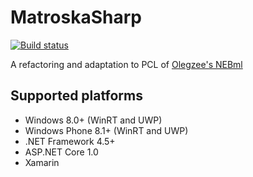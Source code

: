 # MatroskaSharp

[![Build status](https://ci.appveyor.com/api/projects/status/aln1yev5fxq8h758?svg=true)](https://ci.appveyor.com/project/albertofustinoni/matroskasharp)

A refactoring and adaptation to PCL of [Olegzee's NEBml](https://github.com/OlegZee/NEbml)

## Supported platforms

- Windows 8.0+ (WinRT and UWP)
- Windows Phone 8.1+ (WinRT and UWP)
- .NET Framework 4.5+
- ASP.NET Core 1.0
- Xamarin

